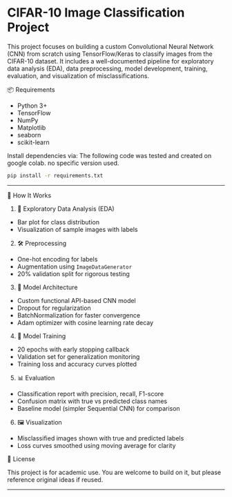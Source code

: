 
# CIFAR-10 Image Classification Project

This project focuses on building a custom Convolutional Neural Network (CNN) from scratch using TensorFlow/Keras to classify images from the CIFAR-10 dataset. It includes a well-documented pipeline for exploratory data analysis (EDA), data preprocessing, model development, training, evaluation, and visualization of misclassifications.

📦 Requirements

- Python 3+
- TensorFlow
- NumPy
- Matplotlib
- seaborn
- scikit-learn

Install dependencies via:
The following code was tested and created on google colab.
no specific version used.

```bash
pip install -r requirements.txt
```

---

🚀 How It Works

1. 🧠 Exploratory Data Analysis (EDA)

- Bar plot for class distribution
- Visualization of sample images with labels

2. 🛠️ Preprocessing

- One-hot encoding for labels
- Augmentation using `ImageDataGenerator`
- 20% validation split for rigorous testing

3. 🧱 Model Architecture

- Custom functional API-based CNN model
- Dropout for regularization
- BatchNormalization for faster convergence
- Adam optimizer with cosine learning rate decay

4. 🎯 Model Training

- 20 epochs with early stopping callback
- Validation set for generalization monitoring
- Training loss and accuracy curves plotted

5. 📊 Evaluation

- Classification report with precision, recall, F1-score
- Confusion matrix with true vs predicted class names
- Baseline model (simpler Sequential CNN) for comparison

6. 🖼️ Visualization

- Misclassified images shown with true and predicted labels
- Loss curves smoothed using moving average for clarity

📄 License

This project is for academic use. You are welcome to build on it, but please reference original ideas if reused.

---
